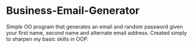 # Business-Email-Generator

Simple OO program that generates an email and random password given your first name, second name and alternate email address. Created simply to sharpen my basic skills in OOP.
